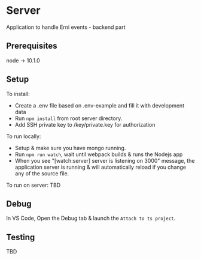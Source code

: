 # Server

Application to handle Erni events - backend part

## Prerequisites

node -> 10.1.0

## Setup

To install:
 * Create a .env file based on .env-example and fill it with development data
 * Run `npm install` from root server directory.
 * Add SSH private key to /key/private.key for authorization

To run locally:
 * Setup & make sure you have mongo running.
 * Run `npm run watch`, wait until webpack builds & runs the Nodejs app
 * When you see "[watch:server] server is listening on 3000" message, the application server is running & will automatically reload if you change any of the source file.

To run on server:
TBD

## Debug 
 In VS Code, Open the Debug tab & launch the `Attach to ts project`.

## Testing

TBD